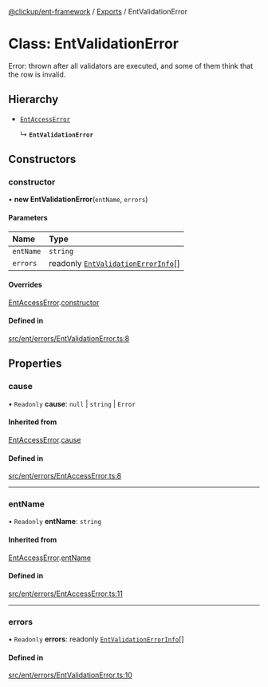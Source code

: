 [@clickup/ent-framework](../README.md) / [Exports](../modules.md) / EntValidationError

# Class: EntValidationError

Error: thrown after all validators are executed, and some of them think that
the row is invalid.

## Hierarchy

- [`EntAccessError`](EntAccessError.md)

  ↳ **`EntValidationError`**

## Constructors

### constructor

• **new EntValidationError**(`entName`, `errors`)

#### Parameters

| Name | Type |
| :------ | :------ |
| `entName` | `string` |
| `errors` | readonly [`EntValidationErrorInfo`](../interfaces/EntValidationErrorInfo.md)[] |

#### Overrides

[EntAccessError](EntAccessError.md).[constructor](EntAccessError.md#constructor)

#### Defined in

[src/ent/errors/EntValidationError.ts:8](https://github.com/clickup/ent-framework/blob/master/src/ent/errors/EntValidationError.ts#L8)

## Properties

### cause

• `Readonly` **cause**: ``null`` \| `string` \| `Error`

#### Inherited from

[EntAccessError](EntAccessError.md).[cause](EntAccessError.md#cause)

#### Defined in

[src/ent/errors/EntAccessError.ts:8](https://github.com/clickup/ent-framework/blob/master/src/ent/errors/EntAccessError.ts#L8)

___

### entName

• `Readonly` **entName**: `string`

#### Inherited from

[EntAccessError](EntAccessError.md).[entName](EntAccessError.md#entname)

#### Defined in

[src/ent/errors/EntAccessError.ts:11](https://github.com/clickup/ent-framework/blob/master/src/ent/errors/EntAccessError.ts#L11)

___

### errors

• `Readonly` **errors**: readonly [`EntValidationErrorInfo`](../interfaces/EntValidationErrorInfo.md)[]

#### Defined in

[src/ent/errors/EntValidationError.ts:10](https://github.com/clickup/ent-framework/blob/master/src/ent/errors/EntValidationError.ts#L10)
